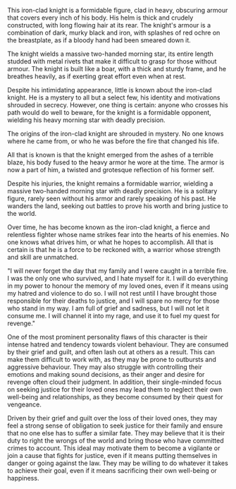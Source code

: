 This iron-clad knight is a formidable figure, clad in heavy, obscuring armour that covers every inch of his body. His helm is thick and crudely constructed, with long flowing hair at its rear. The knight's armour is a combination of dark, murky black and iron, with splashes of red ochre on the breastplate, as if a bloody hand had been smeared down it.

The knight wields a massive two-handed morning star, its entire length studded with metal rivets that make it difficult to grasp for those without armour. The knight is built like a boar, with a thick and sturdy frame, and he breathes heavily, as if exerting great effort even when at rest.

Despite his intimidating appearance, little is known about the iron-clad knight. He is a mystery to all but a select few, his identity and motivations shrouded in secrecy. However, one thing is certain: anyone who crosses his path would do well to beware, for the knight is a formidable opponent, wielding his heavy morning star with deadly precision.

The origins of the iron-clad knight are shrouded in mystery. No one knows where he came from, or who he was before the fire that changed his life.

All that is known is that the knight emerged from the ashes of a terrible blaze, his body fused to the heavy armor he wore at the time. The armor is now a part of him, a twisted and grotesque reflection of his former self.

Despite his injuries, the knight remains a formidable warrior, wielding a massive two-handed morning star with deadly precision. He is a solitary figure, rarely seen without his armor and rarely speaking of his past. He wanders the land, seeking out battles to prove his worth and bring justice to the world.

Over time, he has become known as the iron-clad knight, a fierce and relentless fighter whose name strikes fear into the hearts of his enemies. No one knows what drives him, or what he hopes to accomplish. All that is certain is that he is a force to be reckoned with, a warrior whose strength and skill are unmatched.


"I will never forget the day that my family and I were caught in a terrible fire. I was the only one who survived, and I hate myself for it. I will do everything in my power to honour the memory of my loved ones, even if it means using my hatred and violence to do so. I will not rest until I have brought those responsible for their deaths to justice, and I will spare no mercy for those who stand in my way. I am full of grief and sadness, but I will not let it consume me. I will channel it into my rage, and use it to fuel my quest for revenge."

One of the most prominent personality flaws of this character is their intense hatred and tendency towards violent behaviour. They are consumed by their grief and guilt, and often lash out at others as a result. This can make them difficult to work with, as they may be prone to outbursts and aggressive behaviour. They may also struggle with controlling their emotions and making sound decisions, as their anger and desire for revenge often cloud their judgment. In addition, their single-minded focus on seeking justice for their loved ones may lead them to neglect their own well-being and relationships, as they become consumed by their quest for vengeance.

Driven by their grief and guilt over the loss of their loved ones, they may feel a strong sense of obligation to seek justice for their family and ensure that no one else has to suffer a similar fate. They may believe that it is their duty to right the wrongs of the world and bring those who have committed crimes to account. This ideal may motivate them to become a vigilante or join a cause that fights for justice, even if it means putting themselves in danger or going against the law. They may be willing to do whatever it takes to achieve their goal, even if it means sacrificing their own well-being or happiness.